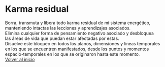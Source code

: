 # Karma residual
Borra, transmuta y libera todo karma residual de mi sistema energético, manteniendo intactas las lecciones y aprendizajes asociados.  
Elimina cualquier forma de pensamiento negativo asociado y desbloquea las áreas de vida que puedan estar afectadas por estas.  
Disuelve este bloqueo en todos los planos, dimensiones y líneas temporales en los que se encuentren manifestados, desde los puntos y momentos espacio-temporales en los que se originaron hasta este momento.  
[Volver al inicio](../index.md)
